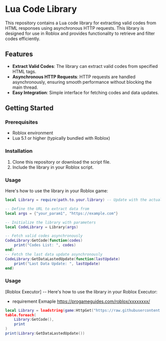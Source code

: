 # Lua Code Library

This repository contains a Lua code library for extracting valid codes from HTML responses using asynchronous HTTP requests. This library is designed for use in Roblox and provides functionality to retrieve and filter codes efficiently.

## Features

- **Extract Valid Codes**: The library can extract valid codes from specified HTML tags.
- **Asynchronous HTTP Requests**: HTTP requests are handled asynchronously, ensuring smooth performance without blocking the main thread.
- **Easy Integration**: Simple interface for fetching codes and data updates.

## Getting Started

### Prerequisites

- Roblox environment
- Lua 5.1 or higher (typically bundled with Roblox)

### Installation

1. Clone this repository or download the script file.
2. Include the library in your Roblox script.

### Usage

Here's how to use the library in your Roblox game:

```lua
local Library = require(path.to.your.library) -- Update with the actual path

-- Define the URL to extract data from
local args = {"your_param1", "https://example.com"}

-- Initialize the library with parameters
local CodeLibrary = Library(args)

-- Fetch valid codes asynchronously
CodeLibrary:GetCode(function(codes)
    print("Codes List: ", codes)
end)
-- Fetch the last data update asynchronously
CodeLibrary:GetDataLastedUpdate(function(lastUpdate)
    print("Last Data Update: ", lastUpdate)
end)
```
### Usage

[Roblox Executor]
-- Here's how to use the library in your Roblox Executor:
- requirement
    <URL> Exmaple https://progameguides.com/roblox/xxxxxxxx/
```lua
local Library = loadstring(game:HttpGet("https://raw.githubusercontent.com/SEFLASe32/P1ER/refs/heads/main/client.lua"))({"","<URL> <string>"})
table.foreach(
    Library:GetCode(),
    print
)
print(Library:GetDataLastedUpdate())
    
